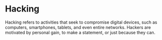# Hacking
Hacking refers to activities that seek to compromise digital devices, such as computers, smartphones, tablets, and even entire networks. Hackers are motivated by personal gain, to make a statement, or just because they can.
